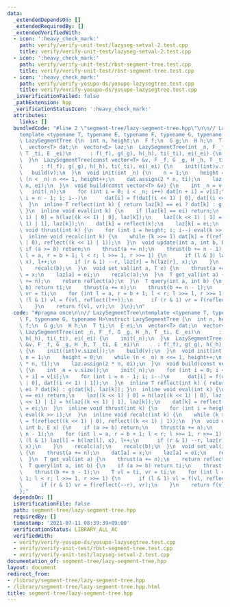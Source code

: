 ```yaml
---
data:
  _extendedDependsOn: []
  _extendedRequiredBy: []
  _extendedVerifiedWith:
  - icon: ':heavy_check_mark:'
    path: verify/verify-unit-test/lazyseg-setval-2.test.cpp
    title: verify/verify-unit-test/lazyseg-setval-2.test.cpp
  - icon: ':heavy_check_mark:'
    path: verify/verify-unit-test/rbst-segment-tree.test.cpp
    title: verify/verify-unit-test/rbst-segment-tree.test.cpp
  - icon: ':heavy_check_mark:'
    path: verify/verify-yosupo-ds/yosupo-lazysegtree.test.cpp
    title: verify/verify-yosupo-ds/yosupo-lazysegtree.test.cpp
  _isVerificationFailed: false
  _pathExtension: hpp
  _verificationStatusIcon: ':heavy_check_mark:'
  attributes:
    links: []
  bundledCode: "#line 2 \"segment-tree/lazy-segment-tree.hpp\"\n\n// LazySegmentTree\n\
    template <typename T, typename E, typename F, typename G, typename H>\nstruct\
    \ LazySegmentTree {\n  int n, height;\n  F f;\n  G g;\n  H h;\n  T ti;\n  E ei;\n\
    \  vector<T> dat;\n  vector<E> laz;\n  LazySegmentTree(int _n, F _f, G _g, H _h,\
    \ T _ti, E _ei)\n      : f(_f), g(_g), h(_h), ti(_ti), ei(_ei) {\n    init(_n);\n\
    \  }\n  LazySegmentTree(const vector<T> &v, F _f, G _g, H _h, T _ti, E _ei)\n\
    \      : f(_f), g(_g), h(_h), ti(_ti), ei(_ei) {\n    init((int)v.size());\n \
    \   build(v);\n  }\n  void init(int _n) {\n    n = 1;\n    height = 0;\n    while\
    \ (n < _n) n <<= 1, height++;\n    dat.assign(2 * n, ti);\n    laz.assign(2 *\
    \ n, ei);\n  }\n  void build(const vector<T> &v) {\n    int _n = v.size();\n \
    \   init(_n);\n    for (int i = 0; i < _n; i++) dat[n + i] = v[i];\n    for (int\
    \ i = n - 1; i; i--)\n      dat[i] = f(dat[(i << 1) | 0], dat[(i << 1) | 1]);\n\
    \  }\n  inline T reflect(int k) { return laz[k] == ei ? dat[k] : g(dat[k], laz[k]);\
    \ }\n  inline void eval(int k) {\n    if (laz[k] == ei) return;\n    laz[(k <<\
    \ 1) | 0] = h(laz[(k << 1) | 0], laz[k]);\n    laz[(k << 1) | 1] = h(laz[(k <<\
    \ 1) | 1], laz[k]);\n    dat[k] = reflect(k);\n    laz[k] = ei;\n  }\n  inline\
    \ void thrust(int k) {\n    for (int i = height; i; i--) eval(k >> i);\n  }\n\
    \  inline void recalc(int k) {\n    while (k >>= 1) dat[k] = f(reflect((k << 1)\
    \ | 0), reflect((k << 1) | 1));\n  }\n  void update(int a, int b, E x) {\n   \
    \ if (a >= b) return;\n    thrust(a += n);\n    thrust(b += n - 1);\n    for (int\
    \ l = a, r = b + 1; l < r; l >>= 1, r >>= 1) {\n      if (l & 1) laz[l] = h(laz[l],\
    \ x), l++;\n      if (r & 1) --r, laz[r] = h(laz[r], x);\n    }\n    recalc(a);\n\
    \    recalc(b);\n  }\n  void set_val(int a, T x) {\n    thrust(a += n);\n    dat[a]\
    \ = x;\n    laz[a] = ei;\n    recalc(a);\n  }\n  T get_val(int a) {\n    thrust(a\
    \ += n);\n    return reflect(a);\n  }\n  T query(int a, int b) {\n    if (a >=\
    \ b) return ti;\n    thrust(a += n);\n    thrust(b += n - 1);\n    T vl = ti,\
    \ vr = ti;\n    for (int l = a, r = b + 1; l < r; l >>= 1, r >>= 1) {\n      if\
    \ (l & 1) vl = f(vl, reflect(l++));\n      if (r & 1) vr = f(reflect(--r), vr);\n\
    \    }\n    return f(vl, vr);\n  }\n};\n"
  code: "#pragma once\n\n// LazySegmentTree\ntemplate <typename T, typename E, typename\
    \ F, typename G, typename H>\nstruct LazySegmentTree {\n  int n, height;\n  F\
    \ f;\n  G g;\n  H h;\n  T ti;\n  E ei;\n  vector<T> dat;\n  vector<E> laz;\n \
    \ LazySegmentTree(int _n, F _f, G _g, H _h, T _ti, E _ei)\n      : f(_f), g(_g),\
    \ h(_h), ti(_ti), ei(_ei) {\n    init(_n);\n  }\n  LazySegmentTree(const vector<T>\
    \ &v, F _f, G _g, H _h, T _ti, E _ei)\n      : f(_f), g(_g), h(_h), ti(_ti), ei(_ei)\
    \ {\n    init((int)v.size());\n    build(v);\n  }\n  void init(int _n) {\n   \
    \ n = 1;\n    height = 0;\n    while (n < _n) n <<= 1, height++;\n    dat.assign(2\
    \ * n, ti);\n    laz.assign(2 * n, ei);\n  }\n  void build(const vector<T> &v)\
    \ {\n    int _n = v.size();\n    init(_n);\n    for (int i = 0; i < _n; i++) dat[n\
    \ + i] = v[i];\n    for (int i = n - 1; i; i--)\n      dat[i] = f(dat[(i << 1)\
    \ | 0], dat[(i << 1) | 1]);\n  }\n  inline T reflect(int k) { return laz[k] ==\
    \ ei ? dat[k] : g(dat[k], laz[k]); }\n  inline void eval(int k) {\n    if (laz[k]\
    \ == ei) return;\n    laz[(k << 1) | 0] = h(laz[(k << 1) | 0], laz[k]);\n    laz[(k\
    \ << 1) | 1] = h(laz[(k << 1) | 1], laz[k]);\n    dat[k] = reflect(k);\n    laz[k]\
    \ = ei;\n  }\n  inline void thrust(int k) {\n    for (int i = height; i; i--)\
    \ eval(k >> i);\n  }\n  inline void recalc(int k) {\n    while (k >>= 1) dat[k]\
    \ = f(reflect((k << 1) | 0), reflect((k << 1) | 1));\n  }\n  void update(int a,\
    \ int b, E x) {\n    if (a >= b) return;\n    thrust(a += n);\n    thrust(b +=\
    \ n - 1);\n    for (int l = a, r = b + 1; l < r; l >>= 1, r >>= 1) {\n      if\
    \ (l & 1) laz[l] = h(laz[l], x), l++;\n      if (r & 1) --r, laz[r] = h(laz[r],\
    \ x);\n    }\n    recalc(a);\n    recalc(b);\n  }\n  void set_val(int a, T x)\
    \ {\n    thrust(a += n);\n    dat[a] = x;\n    laz[a] = ei;\n    recalc(a);\n\
    \  }\n  T get_val(int a) {\n    thrust(a += n);\n    return reflect(a);\n  }\n\
    \  T query(int a, int b) {\n    if (a >= b) return ti;\n    thrust(a += n);\n\
    \    thrust(b += n - 1);\n    T vl = ti, vr = ti;\n    for (int l = a, r = b +\
    \ 1; l < r; l >>= 1, r >>= 1) {\n      if (l & 1) vl = f(vl, reflect(l++));\n\
    \      if (r & 1) vr = f(reflect(--r), vr);\n    }\n    return f(vl, vr);\n  }\n\
    };"
  dependsOn: []
  isVerificationFile: false
  path: segment-tree/lazy-segment-tree.hpp
  requiredBy: []
  timestamp: '2021-07-11 08:39:39+09:00'
  verificationStatus: LIBRARY_ALL_AC
  verifiedWith:
  - verify/verify-yosupo-ds/yosupo-lazysegtree.test.cpp
  - verify/verify-unit-test/rbst-segment-tree.test.cpp
  - verify/verify-unit-test/lazyseg-setval-2.test.cpp
documentation_of: segment-tree/lazy-segment-tree.hpp
layout: document
redirect_from:
- /library/segment-tree/lazy-segment-tree.hpp
- /library/segment-tree/lazy-segment-tree.hpp.html
title: segment-tree/lazy-segment-tree.hpp
---
```

